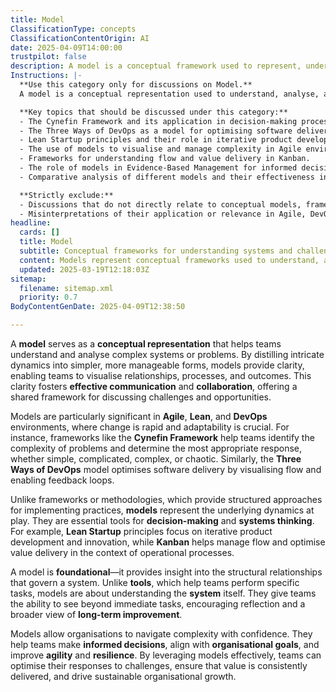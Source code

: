 ```yaml
---
title: Model
ClassificationType: concepts
ClassificationContentOrigin: AI
date: 2025-04-09T14:00:00
trustpilot: false
description: A model is a conceptual framework used to represent, understand, and analyse complex systems or problems, aiding decision-making and improving organisational performance.
Instructions: |-
  **Use this category only for discussions on Model.**  
  A model is a conceptual representation used to understand, analyse, and improve systems or problems within an organisation. This tag is for content that focuses on how various models can inform decision-making, enable systems thinking, and enhance organisational agility within Agile, DevOps, and Lean contexts.

  **Key topics that should be discussed under this category:**
  - The Cynefin Framework and its application in decision-making processes.
  - The Three Ways of DevOps as a model for optimising software delivery.
  - Lean Startup principles and their role in iterative product development.
  - The use of models to visualise and manage complexity in Agile environments.
  - Frameworks for understanding flow and value delivery in Kanban.
  - The role of models in Evidence-Based Management for informed decision-making.
  - Comparative analysis of different models and their effectiveness in various contexts.

  **Strictly exclude:**
  - Discussions that do not directly relate to conceptual models, frameworks, or representations.
  - Misinterpretations of their application or relevance in Agile, DevOps, or Lean philosophies.
headline:
  cards: []
  title: Model
  subtitle: Conceptual frameworks for understanding systems and challenges, drawing insights from methodologies like Agile, Lean, and DevOps.
  content: Models represent conceptual frameworks used to understand, analyse, and improve systems or processes. They help teams navigate complexity and improve decision-making by providing clear visualisations of relationships and outcomes.
  updated: 2025-03-19T12:18:03Z
sitemap:
  filename: sitemap.xml
  priority: 0.7
BodyContentGenDate: 2025-04-09T12:38:50

---
```

A **model** serves as a **conceptual representation** that helps teams understand and analyse complex systems or problems. By distilling intricate dynamics into simpler, more manageable forms, models provide clarity, enabling teams to visualise relationships, processes, and outcomes. This clarity fosters **effective communication** and **collaboration**, offering a shared framework for discussing challenges and opportunities.

Models are particularly significant in **Agile**, **Lean**, and **DevOps** environments, where change is rapid and adaptability is crucial. For instance, frameworks like the **Cynefin Framework** help teams identify the complexity of problems and determine the most appropriate response, whether simple, complicated, complex, or chaotic. Similarly, the **Three Ways of DevOps** model optimises software delivery by visualising flow and enabling feedback loops.

Unlike frameworks or methodologies, which provide structured approaches for implementing practices, **models** represent the underlying dynamics at play. They are essential tools for **decision-making** and **systems thinking**. For example, **Lean Startup** principles focus on iterative product development and innovation, while **Kanban** helps manage flow and optimise value delivery in the context of operational processes.

A model is **foundational**—it provides insight into the structural relationships that govern a system. Unlike **tools**, which help teams perform specific tasks, models are about understanding the **system** itself. They give teams the ability to see beyond immediate tasks, encouraging reflection and a broader view of **long-term improvement**.

Models allow organisations to navigate complexity with confidence. They help teams make **informed decisions**, align with **organisational goals**, and improve **agility** and **resilience**. By leveraging models effectively, teams can optimise their responses to challenges, ensure that value is consistently delivered, and drive sustainable organisational growth.
